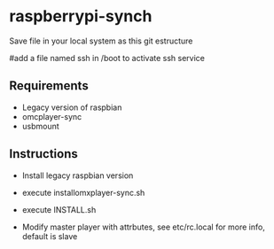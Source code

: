 # raspberrypi-synch

Save file in your local system as this git estructure

#add a file named ssh in /boot to activate ssh service

## Requirements
- Legacy version of raspbian
- omcplayer-sync
- usbmount

## Instructions
- Install legacy raspbian version
- execute installomxplayer-sync.sh
- execute INSTALL.sh

- Modify master player with attrbutes, see etc/rc.local for more info, default is slave